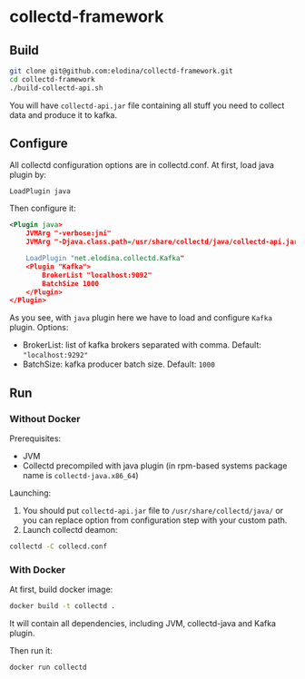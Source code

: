 # collectd-framework

## Build
```bash
git clone git@github.com:elodina/collectd-framework.git
cd collectd-framework
./build-collectd-api.sh
```

You will have `collectd-api.jar` file containing all stuff you need to collect data and produce it to kafka.

## Configure
All collectd configuration options are in collectd.conf. At first, load java plugin by:
```
LoadPlugin java
```
Then configure it:
```xml
<Plugin java>
    JVMArg "-verbose:jni"
    JVMArg "-Djava.class.path=/usr/share/collectd/java/collectd-api.jar"

    LoadPlugin "net.elodina.collectd.Kafka"
    <Plugin "Kafka">
        BrokerList "localhost:9092"
        BatchSize 1000
    </Plugin>
</Plugin>
```

As you see, with `java` plugin here we have to load and configure `Kafka` plugin. Options:
- BrokerList: list of kafka brokers separated with comma. Default: `"localhost:9292"`
- BatchSize: kafka producer batch size. Default: `1000`

## Run

### Without Docker

Prerequisites:
- JVM
- Collectd precompiled with java plugin (in rpm-based systems package name is `collectd-java.x86_64`)

Launching:

1. You should put `collectd-api.jar` file to `/usr/share/collectd/java/` or you can replace option from configuration step with your custom path.
2. Launch collectd deamon:
```bash
collectd -C collecd.conf
```


### With Docker
At first, build docker image:
```bash
docker build -t collectd .
```

It will contain all dependencies, including JVM, collectd-java and Kafka plugin.

Then run it:
```
docker run collectd
```
